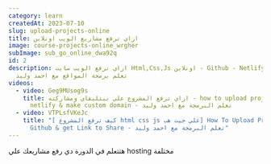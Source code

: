 ```yaml
---
category: learn
createdAt: 2023-07-10
slug: upload-projects-online
title: ازاي ترفع مشاريع الويب اونلاين
image: course-projects-online_wrgher
subImage: sub_go_online_dwa92q
id: 2
description: ازاي ترفع الويب سايت Html,Css,Js اونلاين - Github - Netlify - AWS -
  تعلم برمجة المواقع مع احمد وليد
videos:
  - video: Geg9MUsog9s
    title: ازاي ترفع المشروع علي نيتليفاي ومشاركته - how to upload project html in
      netlify & make custom domain - تعلم البرمجة مع احمد وليد
  - video: VTPLsfVKeJc
    title: "[ كيف ترفع المشروع html css js علي جيت هب] How To Upload Project Html In
      Github & get Link to Share - تعلم البرمجة مع احمد وليد"
---
```

ه﻿تتعلم في الدورة دي رفع مشاريعك علي hosting مختلفة